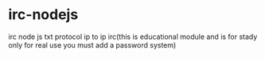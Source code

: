 # irc-nodejs
irc node js txt protocol ip to ip irc(this is educational module and is for stady only for real use you must add a password system)
